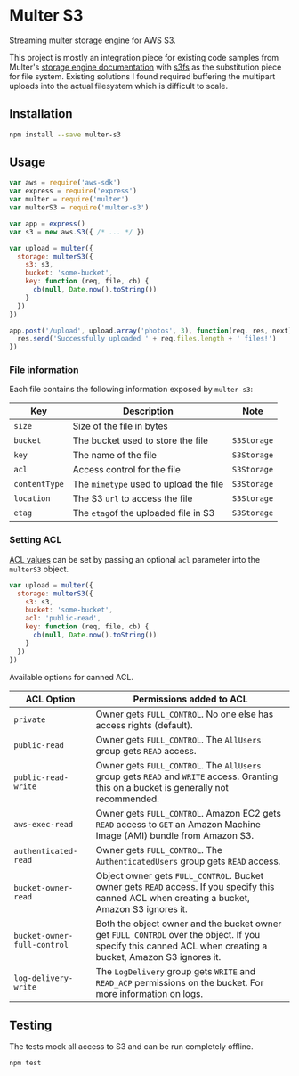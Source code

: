 # Multer S3

Streaming multer storage engine for AWS S3.

This project is mostly an integration piece for existing code samples from Multer's [storage engine documentation](https://github.com/expressjs/multer/blob/master/StorageEngine.md) with [s3fs](https://github.com/RiptideElements/s3fs) as the substitution piece for file system.  Existing solutions I found required buffering the multipart uploads into the actual filesystem which is difficult to scale.

## Installation

```sh
npm install --save multer-s3
```

## Usage

```javascript
var aws = require('aws-sdk')
var express = require('express')
var multer = require('multer')
var multerS3 = require('multer-s3')

var app = express()
var s3 = new aws.S3({ /* ... */ })

var upload = multer({
  storage: multerS3({
    s3: s3,
    bucket: 'some-bucket',
    key: function (req, file, cb) {
      cb(null, Date.now().toString())
    }
  })
})

app.post('/upload', upload.array('photos', 3), function(req, res, next) {
  res.send('Successfully uploaded ' + req.files.length + ' files!')
})
```

### File information

Each file contains the following information exposed by `multer-s3`:

Key | Description | Note
--- | --- | ---
`size` | Size of the file in bytes |
`bucket` | The bucket used to store the file | `S3Storage`
`key` | The name of the file | `S3Storage`
`acl` | Access control for the file | `S3Storage`
`contentType` | The `mimetype` used to upload the file | `S3Storage`
`location` | The S3 `url` to access the file  | `S3Storage`
`etag` | The `etag`of the uploaded file in S3  | `S3Storage`

### Setting ACL

[ACL values](http://docs.aws.amazon.com/AmazonS3/latest/dev/acl-overview.html#canned-acl) can be set by passing an optional `acl` parameter into the `multerS3` object.

```javascript
var upload = multer({
  storage: multerS3({
    s3: s3,
    bucket: 'some-bucket',
    acl: 'public-read',
    key: function (req, file, cb) {
      cb(null, Date.now().toString())
    }
  })
})
```

Available options for canned ACL.

| ACL Option | Permissions added to ACL |
|------------|--------------------------|
| `private` | Owner gets `FULL_CONTROL`. No one else has access rights (default). |
| `public-read` | Owner gets `FULL_CONTROL`. The `AllUsers` group gets `READ` access. |
| `public-read-write` | Owner gets `FULL_CONTROL`. The `AllUsers` group gets `READ` and `WRITE` access. Granting this on a bucket is generally not recommended. |
| `aws-exec-read` | Owner gets `FULL_CONTROL`. Amazon EC2 gets `READ` access to `GET` an Amazon Machine Image (AMI) bundle from Amazon S3. |
| `authenticated-read` | Owner gets `FULL_CONTROL`. The `AuthenticatedUsers` group gets `READ` access. |
| `bucket-owner-read` | Object owner gets `FULL_CONTROL`. Bucket owner gets `READ` access. If you specify this canned ACL when creating a bucket, Amazon S3 ignores it. |
| `bucket-owner-full-control` | Both the object owner and the bucket owner get `FULL_CONTROL` over the object. If you specify this canned ACL when creating a bucket, Amazon S3 ignores it. |
| `log-delivery-write` | The `LogDelivery` group gets `WRITE` and `READ_ACP` permissions on the bucket. For more information on logs. |


## Testing

The tests mock all access to S3 and can be run completely offline.

```sh
npm test
```
